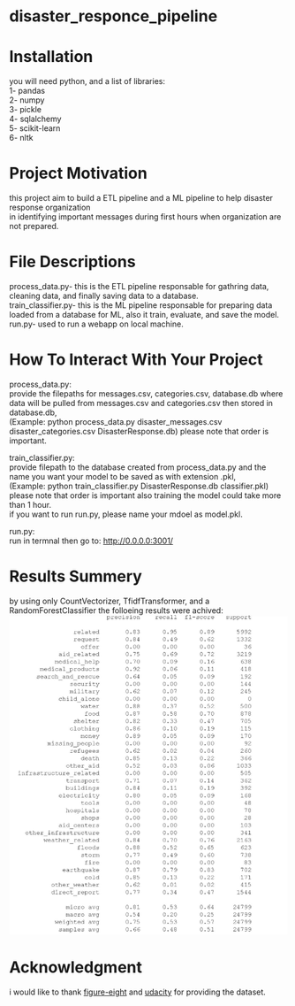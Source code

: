 # disaster_responce_pipeline  
# Installation  
you will need python, and a list of libraries:  
1- pandas  
2- numpy  
3- pickle  
4- sqlalchemy  
5- scikit-learn  
6- nltk

# Project Motivation  
this project aim to build a ETL pipeline and a ML pipeline to help disaster response organization  
in identifying important messages during first hours when organization are not prepared.  
  
# File Descriptions  
process_data.py- this is the ETL pipeline responsable for gathring data, cleaning data, and finally saving data to a database.  
train_classifier.py- this is the ML pipeline responsable for preparing data loaded from a database for ML, also it train, evaluate, and save the model.  
run.py- used to run a webapp on local machine.  

  
# How To Interact With Your Project  
process_data.py:  
provide the filepaths for messages.csv, categories.csv, database.db where data will be pulled from messages.csv and categories.csv then stored in database.db,  
(Example: python process_data.py disaster_messages.csv disaster_categories.csv DisasterResponse.db) please note that order is important.  

train_classifier.py:  
provide filepath to the database created from process_data.py and the name you want your model to be saved as with extension .pkl,  
(Example: python train_classifier.py DisasterResponse.db classifier.pkl) please note that order is important also training the model could take more than 1 hour.  
if you want to run run.py, please name your mdoel as model.pkl.  

run.py:  
run in termnal then go to: http://0.0.0.0:3001/  

# Results Summery  
by using only CountVectorizer, TfidfTransformer, and a RandomForestClassifier the folloeing results were achived:  
![img](aa.JPG)


# Acknowledgment  
i would like to thank [figure-eight](https://appen.com) and [udacity](https://udacity.com) for providing the dataset.
